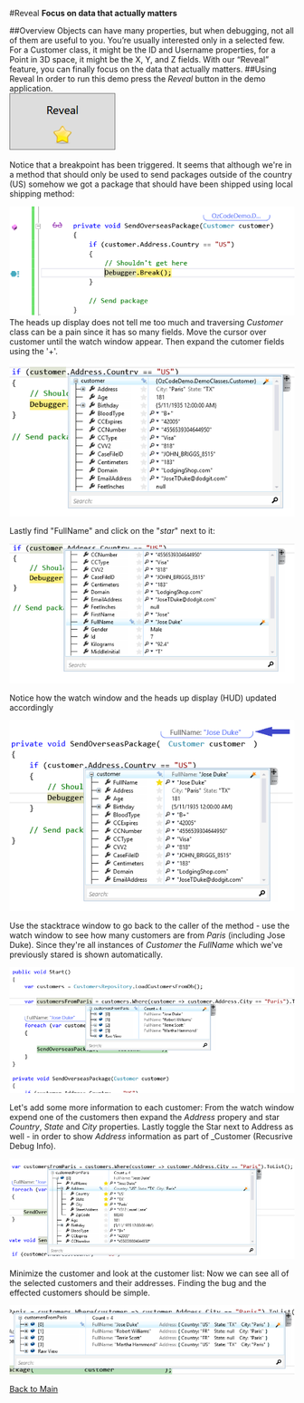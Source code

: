 ﻿#Reveal
**Focus on data that actually matters**   

##Overview
Objects can have many properties, but when debugging, not all of them are useful to you. You’re usually interested only in a selected few. For a Customer class, it might be the ID and Username properties, for a Point in 3D space, it might be the X, Y, and Z fields. With our “Reveal” feature, you can finally focus on the data that actually matters. 
##Using Reveal
In order to run this demo press the _Reveal_ button in the demo application.  
![Reveal button](Resources/RevealButton.PNG)  

Notice that a breakpoint has been triggered. 
It seems that although we're in a method that should only be used to send packages outside of the country (US) somehow we got a package that should have been shipped using local shipping method:  

![Debug break](Resources/DebuggerBreak.PNG)  
The heads up display does not tell me too much and traversing _Customer_ class can be a pain since it has so many fields. 
Move the cursor over customer until the watch window appear. Then expand the cutomer fields using the '+'. 

![RevealCustomerName](Resources/WatchWindow1.png) 

Lastly find "FullName" and click on the "*star*" next to it:   

![RevealCustomerName](Resources/WatchWindow2.png) 

Notice how the watch window and the  heads up display (HUD) updated accordingly

![RevealCustomerName](Resources/RevealFullName.png)
  
Use the stacktrace window to go back to the caller of the method - use the watch window to see how many customers are from *Paris* (including Jose Duke).
Since they're all instances of _Customer_ the _FullName_ which we've previously stared is shown automatically.

![Customers from Paris](Resources/customersFromParis.png) 

Let's add some more information to each customer: From the watch window expend one of the customers then expand the _Address_ propery and star _Country_, _State_ and _City_ properties.
Lastly toggle the Star next to Address as well - in order to show _Address_ information as part of _Customer (Recusrive Debug Info).

![Add address info](Resources/cutomersWithAddresses.png)

Minimize the customer and look at the customer list: Now we can see all of the selected customers and their addresses. Finding the bug and the effected customers should be simple.

![Customers with addresses](Resources/RevealCustomersAndAddresses.png)

[Back to Main](../../README.md)